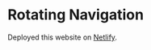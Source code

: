 # Rotating Navigation

Deployed this website on [Netlify](https://rotating-navigation-app.netlify.app/).